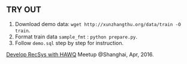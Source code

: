 ## TRY OUT
1. Download demo data: `wget http://xunzhangthu.org/data/train -O train`.
2. Format train data `sample_fmt` : `python prepare.py`.
3. Follow `demo.sql` step by step for instruction.

[Develop RecSys with HAWQ](http://xunzhangthu.org/talk/Develop_RecSys_with_HAWQ.pdf) Meetup @Shanghai, Apr, 2016.
